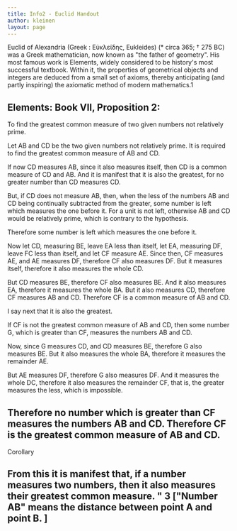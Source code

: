 ```yaml
---
title: Info2 - Euclid Handout
author: kleinen
layout: page
---
```


Euclid of Alexandria (Greek : Εὐκλείδης, Eukleides) (* circa 365; † 275 BC) was a Greek mathematician, now known as "the father of geometry". His most famous work is Elements, widely considered to be history's most successful textbook. Within it, the properties of geometrical objects and integers are deduced from a small set of axioms, thereby anticipating (and partly inspiring) the axiomatic method of modern mathematics.1

Elements: Book VII, Proposition 2:
----
To find the greatest common measure of two given numbers not relatively prime.

Let AB and CD be the two given numbers not relatively prime. It is required to find the greatest common measure of AB and CD.

If now CD measures AB, since it also measures itself, then CD is a common measure of CD and AB. And it is manifest that it is also the greatest, for no greater number than CD measures CD.

But, if CD does not measure AB, then, when the less of the numbers AB and CD being continually subtracted from the greater, some number is left which measures the one before it. For a unit is not left, otherwise AB and CD would be relatively prime, which is contrary to the hypothesis.

Therefore some number is left which measures the one before it.

Now let CD, measuring BE, leave EA less than itself, let EA, measuring DF, leave FC less than itself, and let CF measure AE. Since then, CF measures AE, and AE measures DF, therefore CF also measures DF. But it measures itself, therefore it also measures the whole CD.

But CD measures BE, therefore CF also measures BE. And it also measures EA, therefore it measures the whole BA. But it also measures CD, therefore CF measures AB and CD. Therefore CF is a common measure of AB and CD.

I say next that it is also the greatest.

If CF is not the greatest common measure of AB and CD, then some number G, which is greater than CF, measures the numbers AB and CD.

Now, since G measures CD, and CD measures BE, therefore G also measures BE. But it also measures the whole BA, therefore it measures the remainder AE.

But AE measures DF, therefore G also measures DF. And it measures the whole DC, therefore it also measures the remainder CF, that is, the greater measures the less, which is impossible.

Therefore no number which is greater than CF measures the numbers AB and CD. Therefore CF is the greatest common measure of AB and CD.
---

Corollary

From this it is manifest that, if a number measures two numbers, then it also measures their greatest common measure. " 3
["Number AB" means the distance between point A and point B. ]
----
